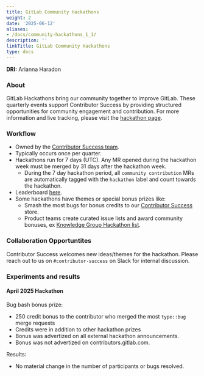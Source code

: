 ```yaml
---
title: GitLab Community Hackathons
weight: 2
date: '2025-06-12'
aliases:
- /docs/community-hackathons_1_1/
description: ''
linkTitle: GitLab Community Hackathons
type: docs
---
```


**DRI:** Arianna Haradon

### About

GitLab Hackathons bring our community together to improve GitLab. These quarterly events support Contributor Success by providing structured opportunities for community engagement and contribution.
For more information and live tracking, please visit the [hackathon page](https://about.gitlab.com/community/hackathon/).

### Workflow

- Owned by the [Contributor Success team](/handbook/marketing/developer-relations/contributor-success/).
- Typically occurs once per quarter.
- Hackathons run for 7 days (UTC). Any MR opened during the hackathon week must be merged by 31 days after the hackathon week.
  - During the 7 day hackathon period, all `community contribution` MRs are automatically tagged with the `hackathon` label and count towards the hackathon.
- Leaderboard [here](https://contributors.gitlab.com/hackathon).
- Some hackathons have themes or special bonus prizes like:
  - Smash the most bugs for bonus credits to our [Contributor Success](https://gitlab-contributor.brilliantmade.com/) store.
  - Product teams create curated issue lists and award community bonuses, ex [Knowledge Group Hackathon list](https://gitlab.com/gitlab-org/gitlab/-/issues/526773).

### Collaboration Opportuntites

Contributor Success welcomes new ideas/themes for the hackathon. Please reach out to us on `#contributor-success` on Slack for internal discussion.

### Experiments and results

#### April 2025 Hackathon

Bug bash bonus prize:

- 250 credit bonus to the contributor who merged the most `type::bug` merge requests
- Credits were in addition to other hackathon prizes
- Bonus was advertized on all external hackathon announcements.
- Bonus was not advertized on contributors.gitlab.com.

Results:

- No material change in the number of participants or bugs resolved. 
